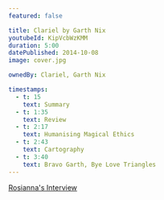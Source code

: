 ```yaml
---
featured: false

title: Clariel by Garth Nix
youtubeId: KipVcbWzKMM
duration: 5:00
datePublished: 2014-10-08
image: cover.jpg

ownedBy: Clariel, Garth Nix

timestamps:
  - t: 15
    text: Summary
  - t: 1:35
    text: Review
  - t: 2:17
    text: Humanising Magical Ethics
  - t: 2:43
    text: Cartography
  - t: 3:40
    text: Bravo Garth, Bye Love Triangles
---
```


[Rosianna's Interview](http://youtu.be/KDQ9OzvAaoo)
